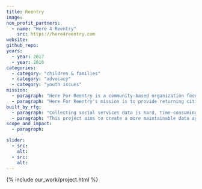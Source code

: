 ```yaml
---
title: Reentry
image:
non_profit_partners:
  - name: "Here 4 Reentry"
    src: https://here4reentry.com
website:
github_repo:
years:
  - year: 2017
  - year: 2016
categories:
  - category: "children & families"
  - category: "advocacy"
  - category: "youth issues"
mission:
  - paragraph: "Here For Reentry is a community-based organization focused on creating a toolset to help returning citizens successfully reintegrate into society. Here For Reentry uses online tools to help these citizens interact socially with one another, learn about important social services available to them and organize politically to advocate for issues relevant to their lives and their communities. These are our neighbors, our friends and our family."
  - paragraph: "Here For Reentry's mission is to provide returning citizens everywhere with an all-in-one resource portal and to support an ecosystem of information sharing and connection to care. Learn more about Here For Reentry and view other tools on their website, https://here4reentry.com."
built_by_rfg:
  - paragraph: "Collecting social services data is hard, time-consuming and expensive. Data comes from a variety of, often siloed, sources. Data falls out of date almost immediately, resulting in information about critical services that is often inaccurate or incomplete for those who need it the most. In many cases, updates are made by employees calling different organizations to get new information, taking away valuable time that could be spent helping people and making it harder for those who need the information to get it in a timely manner."
  - paragraph: "This project aims to create a more maintainable data aggregation and distribution system. Made up of several crawlers, it pulls information from publicly available social services websites, CSVs and PDFs. It aggregates the data, evaluating it for accuracy and relevancy, and generates standardized data dumps in hopes of making it easier for the social service organizations to maintain accurate information. This project is still in development. Ultimately this data will power a version of the Ohana API, a Ruby on Rails application that makes it easy for communities to publish and maintain a database of social services."
scope_and_impact:
  - paragraph: 

slider:
  - src:
    alt:
  - src:
    alt:
---
```


{% include our_work/project.html %}
